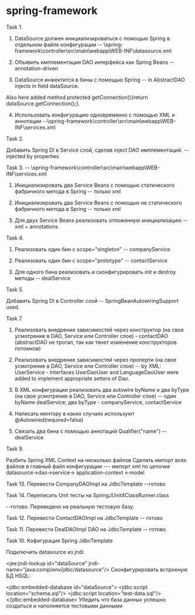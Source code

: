 # spring-framework


Task 1.

1) DataSource должен инициализироваться с помощью Spring в отдельном файле конфигурации -- \spring-framework\controller\src\main\webapp\WEB-INF\datasource.xml

2) Объявить имплементации DAO интерфейса как Spring Beans -- annotation-driven

3) DataSource инжектится в бины с помощью Spring -- in AbstractDAO injects in field dataSource. 

Also here added method protected getConnection(){return dataSource.getConnection();}. 

4) Использовать конфигурацию одновременно c помощью XML и аннотации  --\spring-framework\controller\src\main\webapp\WEB-INF\services.xml


Task 2.

Добавить Spring DI в Service слой, сделав inject DAO имплементаций. -- injected by properties 

Task 3. -- \spring-framework\controller\src\main\webapp\WEB-INF\services.xml

1) Инициализировать два Service Beans с помощью статического фабричного метода в Spring -- только xml

2) Инициализировать два Service Beans с помощью не статического фабричного метода в Spring -- только xml

3) Для двух Service Beans реализовать отложенную инициализацию --xml + annotations


Task 4.

1) Реализовать один бин с scope="singleton" -- companyService

2) Реализовать один бин с scope="prototype" -- contactService

4) Для одного бина реализовать и сконфигурировать init и destroy методы -- dealService

Task 5. 

Добавить Spring DI в Controller слой -- SpringBeanAutowiringSupport used.


Task 7.

1) Реализовать внедрение зависимостей через конструктор (на свое усмотрение в DAO, Service или Controller слое) - contactDAO
(abstractDAO не трогал, так как тянет изменение конструкторов потомков)

2) Реализовать внедрение зависимостей через проперти (на свое усмотрение в DAO, Service или Controller слое) -- by XML: UserService -
Interfaces UserDaoUser and LanguageDaoUser were added to implement appropriate setters of Dao.

3) В XML конфигурации реализовать два autowire byName и два byType (на свое усмотрение в DAO, Service или Controller слое)
-- один byName dealService; два byType - companyService, contactService

4) Написать ментору в каких случаях используют @Autowired(required=false)

5) Связать два бина с помощью аннотаций Qualifier("name") -- dealService


Task 9.

Разбить Spring XML Context на несколько файлов
Сделать импорт всех файлов в главный файл конфигурации
--- импорт xml по цепочке datasource->dao->service-> application-context <-model


Task 13. Перевести CompanyDAOImpl на JdbcTemplate --готово


Task 14. Переписать Unit тесты на SpringJUnit4ClassRunner.class

--готово. Переведено на реальную тестовую базу.


Task 12. Перевести ContactDAOImpl на JdbcTemplate -- готово


Task 11. Перевести DealDAOImpl DAO на JdbcTemplate -- готово


Task 10. Кофигурация Spring JdbcTemplate

Подключить datasource из jndi:

<jee:jndi-lookup id="dataSource"
        jndi-name="java:comp/env/jdbc/datasource"/>
Сконфигурировать встроеную БД HSQL:

<jdbc:embedded-database id="dataSource">
        <jdbc:script location="schema.sql"/>
        <jdbc:script location="test-data.sql"/>
    </jdbc:embedded-database>
Убедить что база данных успешно создаться и наполняется тестовыми данными